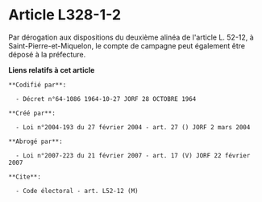 # Article L328-1-2

Par dérogation aux dispositions du deuxième alinéa de l'article L. 52-12, à Saint-Pierre-et-Miquelon, le compte de campagne
peut également être déposé à la préfecture.

**Liens relatifs à cet article**

	**Codifié par**:

	  - Décret n°64-1086 1964-10-27 JORF 28 OCTOBRE 1964

	**Créé par**:

	  - Loi n°2004-193 du 27 février 2004 - art. 27 () JORF 2 mars 2004

	**Abrogé par**:

	  - Loi n°2007-223 du 21 février 2007 - art. 17 (V) JORF 22 février 2007

	**Cite**:

	  - Code électoral - art. L52-12 (M)
